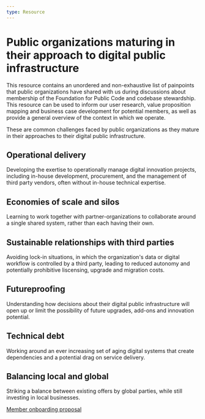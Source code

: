 ```yaml
---
type: Resource
---
```


# Public organizations maturing in their approach to digital public infrastructure

This resource contains an unordered and non-exhaustive list of painpoints that public organizations have shared with us during discussions about membership of the Foundation for Public Code and codebase stewardship.
This resource can be used to inform our user research, value proposition mapping and business case development for potential members, as well as provide a general overview of the context in which we operate.

These are common challenges faced by public organizations as they mature in their approaches to their digital public infrastructure.

## Operational delivery

Developing the exertise to operationally manage digital innovation projects, including in-house development, procurement, and the management of third party vendors, often without in-house technical expertise.

## Economies of scale and silos

Learning to work together with partner-organizations to collaborate around a single shared system, rather than each having their own.

## Sustainable relationships with third parties

Avoiding lock-in situations, in which the organization's data or digital workflow is controlled by a third party, leading to reduced autonomy and potentially prohibitive liscensing, upgrade and migration costs.

## Futureproofing

Understanding how decisions about their digital public infrastructure will open up or limit the possibility of future upgrades, add-ons and innovation potential.

## Technical debt

Working around an ever increasing set of aging digital systems that create dependencies and a potential drag on service delivery.

## Balancing local and global

Striking a balance between existing offers by global parties, while still investing in local businesses.

[Member onboarding proposal](https://hackmd.io/kgHGUJphSQuaA971cBabuQ?edit)
